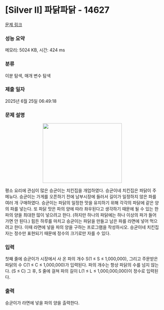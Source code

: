 # [Silver II] 파닭파닭 - 14627 

[문제 링크](https://www.acmicpc.net/problem/14627) 

### 성능 요약

메모리: 5024 KB, 시간: 424 ms

### 분류

이분 탐색, 매개 변수 탐색

### 제출 일자

2025년 6월 25일 06:49:18

### 문제 설명

<p style="text-align:center"><img alt="" src="https://onlinejudgeimages.s3-ap-northeast-1.amazonaws.com/problem/14627/1.png" style="height:195px; width:258px"></p>

<p>평소 요리에 관심이 많은 승균이는 치킨집을 개업하였다. 승균이네 치킨집은 파닭이 주메뉴다. 승균이는 가게를 오픈하기 전에 남부시장에 들러서 길이가 일정하지 않은 파를 여러 개 구매하였다. 승균이는 파닭의 일정한 맛을 유지하기 위해 각각의 파닭에 같은 양의 파를 넣는다. 또 파닭 맛은 파의 양에 따라 좌우된다고 생각하기 때문에 될 수 있는 한 파의 양을 최대한 많이 넣으려고 한다. (하지만 하나의 파닭에는 하나 이상의 파가 들어가면 안 된다.) 힘든 하루를 마치고 승균이는 파닭을 만들고 남은 파를 라면에 넣어 먹으려고 한다. 이때 라면에 넣을 파의 양을 구하는 프로그램을 작성하시오. 승균이네 치킨집 자는 정수만 표현되기 때문에 정수의 크기로만 자를 수 있다.</p>

### 입력 

 <p>첫째 줄에 승균이가 시장에서 사 온 파의 개수 S(1 ≤ S ≤ 1,000,000), 그리고 주문받은 파닭의 수 C(1 ≤ C ≤ 1,000,000)가 입력된다. 파의 개수는 항상 파닭의 수를 넘지 않는다. (S ≤ C) 그 후, S 줄에 걸쳐 파의 길이 L(1 ≤ L ≤ 1,000,000,000)이 정수로 입력된다.</p>

### 출력 

 <p>승균이가 라면에 넣을 파의 양을 출력한다.</p>

